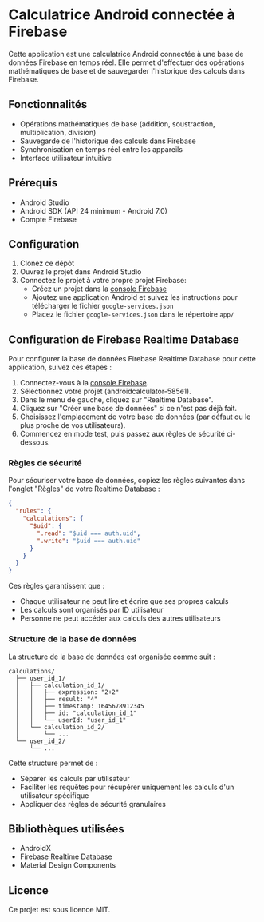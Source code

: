 # Calculatrice Android connectée à Firebase

Cette application est une calculatrice Android connectée à une base de données Firebase en temps réel. Elle permet d'effectuer des opérations mathématiques de base et de sauvegarder l'historique des calculs dans Firebase.

## Fonctionnalités

- Opérations mathématiques de base (addition, soustraction, multiplication, division)
- Sauvegarde de l'historique des calculs dans Firebase
- Synchronisation en temps réel entre les appareils
- Interface utilisateur intuitive

## Prérequis

- Android Studio
- Android SDK (API 24 minimum - Android 7.0)
- Compte Firebase

## Configuration

1. Clonez ce dépôt
2. Ouvrez le projet dans Android Studio
3. Connectez le projet à votre propre projet Firebase:
   - Créez un projet dans la [console Firebase](https://console.firebase.google.com/)
   - Ajoutez une application Android et suivez les instructions pour télécharger le fichier `google-services.json`
   - Placez le fichier `google-services.json` dans le répertoire `app/`

## Configuration de Firebase Realtime Database

Pour configurer la base de données Firebase Realtime Database pour cette application, suivez ces étapes :

1. Connectez-vous à la [console Firebase](https://console.firebase.google.com/).
2. Sélectionnez votre projet (androidcalculator-585e1).
3. Dans le menu de gauche, cliquez sur "Realtime Database".
4. Cliquez sur "Créer une base de données" si ce n'est pas déjà fait.
5. Choisissez l'emplacement de votre base de données (par défaut ou le plus proche de vos utilisateurs).
6. Commencez en mode test, puis passez aux règles de sécurité ci-dessous.

### Règles de sécurité

Pour sécuriser votre base de données, copiez les règles suivantes dans l'onglet "Règles" de votre Realtime Database :

```json
{
  "rules": {
    "calculations": {
      "$uid": {
        ".read": "$uid === auth.uid",
        ".write": "$uid === auth.uid"
      }
    }
  }
}
```

Ces règles garantissent que :
- Chaque utilisateur ne peut lire et écrire que ses propres calculs
- Les calculs sont organisés par ID utilisateur
- Personne ne peut accéder aux calculs des autres utilisateurs

### Structure de la base de données

La structure de la base de données est organisée comme suit :

```
calculations/
  ├── user_id_1/
  │   ├── calculation_id_1/
  │   │   ├── expression: "2+2"
  │   │   ├── result: "4"
  │   │   ├── timestamp: 1645678912345
  │   │   ├── id: "calculation_id_1"
  │   │   └── userId: "user_id_1"
  │   └── calculation_id_2/
  │       └── ...
  └── user_id_2/
      └── ...
```

Cette structure permet de :
- Séparer les calculs par utilisateur
- Faciliter les requêtes pour récupérer uniquement les calculs d'un utilisateur spécifique
- Appliquer des règles de sécurité granulaires

## Bibliothèques utilisées

- AndroidX
- Firebase Realtime Database
- Material Design Components

## Licence

Ce projet est sous licence MIT.